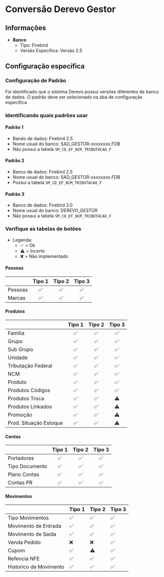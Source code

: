 # Conversão Derevo Gestor  
## Informações  
- **Banco**  
    - Tipo: Firebird  
    - Versão Especifica: Versão 2.5  
  
## Configuração específica  
### Configuração de Padrão  
Foi identificado que o sistema Derevo possui versões diferentes de banco de dados. O padrão deve ser selecionado na aba de configuração especifica  

### Identificando quais padrões usar

#### Padrão 1
- Bando de dados: Firebird 2.5
- Nome usual do banco: SAD_GESTOR-xxxxxxxx.FDB
- Não possui a tabela `SM_CD_EF_NCM_TRIBUTACAO_F` 
#### Padrão 2
- Banco de dados: Firebird 2.5
- Nome usual do banco: SAD_GESTOR-xxxxxxxx.FDB
- Possui a tabela `SM_CD_EF_NCM_TRIBUTACAO_F`
#### Padrão 3
- Banco de dados: Firebird 3.0
- Nome usual do banco: DEREVO_GESTOR
- Não possui a tabela `SM_CD_EF_NCM_TRIBUTACAO_F` 

### Verifique as tabelas de botões 
- Legenda:
	- ✅ = Ok
	- ⚠️ = Incerto
	- ❌ = Não implementado
#### Pessoas
|         | Tipo 1 | Tipo 2 | Tipo 3 |
| ------- |:------:|:------:|:------:|
| Pessoas |   ✅   |   ✅   |   ✅   |
| Marcas  |   ✅   |   ✅   |   ✅   | 
#### Produtos
|                        | Tipo 1 | Tipo 2 | Tipo 3 |
|:---------------------- |:------:|:------:|:------:|
| Família                |   ✅   |   ✅   |   ✅   |
| Grupo                  |   ✅   |   ✅   |   ✅   |
| Sub Grupo              |   ✅   |   ✅   |   ✅   |
| Unidade                |   ✅   |   ✅   |   ✅   |
| Tributação Federal     |   ✅   |   ✅   |   ✅   |
| NCM                    |   ✅   |   ✅   |   ✅   |
| Produto                |   ✅   |   ✅   |   ✅   |
| Produtos Códigos       |   ✅   |   ✅   |   ✅   |
| Produtos Troca         |   ✅   |   ✅   |   ⚠️   |
| Produtos Linkados      |   ✅   |   ✅   |   ⚠️   |
| Promoção               |   ✅   |   ✅   |   ⚠️   |
| Prod. Situação Estoque |   ✅   |   ✅   |   ⚠️   |

#### Contas
|                | Tipo 1 | Tipo 2 | Tipo 3 |
| -------------- |:------:|:------:|:------:|
| Portadores     |   ✅   |   ✅   |   ✅   |
| Tipo Documento |   ✅   |   ✅   |   ✅   |
| Plano Contas   |   ✅   |   ✅   |   ✅   |
| Contas PR      |   ✅   |   ✅   |   ✅   |

#### Movimentos

|                        | Tipo 1 | Tipo 2 | Tipo 3 |
| ---------------------- | ------ | ------ | ------ |
| Tipo Movimentos        | ✅     | ✅     | ✅     |
| Movimento de Entrada   | ✅     | ✅     | ✅     |
| Movimento de Saída     | ✅     | ✅     | ✅     |
| Venda Pedido           | ❌     | ❌     | ✅     |
| Cupom                  | ✅     | ⚠️     | ✅     |
| Refencia NFE           | ✅     | ✅     | ✅     |
| Historico de Movimento | ✅     | ✅     | ✅     | 
